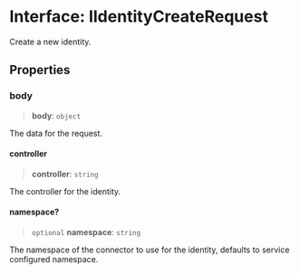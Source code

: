 # Interface: IIdentityCreateRequest

Create a new identity.

## Properties

### body

> **body**: `object`

The data for the request.

#### controller

> **controller**: `string`

The controller for the identity.

#### namespace?

> `optional` **namespace**: `string`

The namespace of the connector to use for the identity, defaults to service configured namespace.
